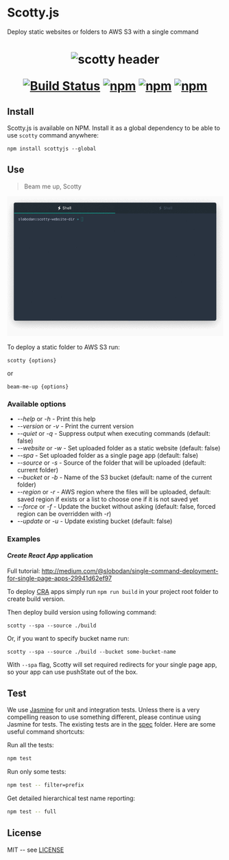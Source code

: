 # Scotty.js

Deploy static websites or folders to AWS S3 with a single command

<h1 align="center">
  <img width="400" src="https://raw.githubusercontent.com/stojanovic/scottyjs/master/scotty-header.png" alt="scotty header">
  <br/>
</hr>

[![Build Status](https://travis-ci.org/stojanovic/scottyjs.svg?branch=master)](https://travis-ci.org/stojanovic/scottyjs)
[![npm](https://img.shields.io/npm/v/scottyjs.svg?maxAge=2592000?style=plastic)](https://www.npmjs.com/package/scottyjs)
[![npm](https://img.shields.io/npm/dt/scottyjs.svg?maxAge=2592000?style=plastic)](https://www.npmjs.com/package/scottyjs)
[![npm](https://img.shields.io/npm/l/v.svg?maxAge=2592000?style=plastic)](https://github.com/stojanovic/scottyjs/blob/master/LICENSE)

## Install

Scotty.js is available on NPM. Install it as a global dependency to be able to use `scotty` command anywhere:

```shell
npm install scottyjs --global
```

## Use

> Beam me up, Scotty

![](scotty-intro.gif)

To deploy a static folder to AWS S3 run:

 ```shell
scotty {options}
 ```

or

```shell
beam-me-up {options}
```

### Available options

- _--help_ or _-h_ - Print this help
- _--version_ or _-v_ - Print the current version
- _--quiet_ or _-q_ - Suppress output when executing commands (default: false)
- _--website_ or _-w_ - Set uploaded folder as a static website (default: false)
- _--spa_ - Set uploaded folder as a single page app (default: false)
- _--source_  or _-s_ - Source of the folder that will be uploaded (default: current folder)
- _--bucket_ or _-b_ - Name of the S3 bucket (default: name of the current folder)
- _--region_ or _-r_ - AWS region where the files will be uploaded, default: saved region if exists or a list to choose one if it is not saved yet
- _--force_ or _-f_ - Update the bucket without asking (default: false, forced region can be overridden with _-r_)
- _--update_ or _-u_ - Update existing bucket (default: false)

### Examples

#### _Create React App_ application

Full tutorial: http://medium.com/@slobodan/single-command-deployment-for-single-page-apps-29941d62ef97

To deploy [CRA](https://github.com/facebookincubator/create-react-app) apps simply run `npm run build` in your project root folder to create build version.

Then deploy build version using following command:

```shell
scotty --spa --source ./build
```

Or, if you want to specify bucket name run:

```shell
scotty --spa --source ./build --bucket some-bucket-name
```

With `--spa` flag, Scotty will set required redirects for your single page app, so your app can use pushState out of the box.

## Test

We use [Jasmine](https://jasmine.github.io/) for unit and integration tests. Unless there is a very compelling reason to use something different, please continue using Jasmine for tests. The existing tests are in the [spec](spec) folder. Here are some useful command shortcuts:

Run all the tests:

```bash
npm test
```

Run only some tests:

```bash
npm test -- filter=prefix
```

Get detailed hierarchical test name reporting:

```bash
npm test -- full
```
## License

MIT -- see [LICENSE](LICENSE)
